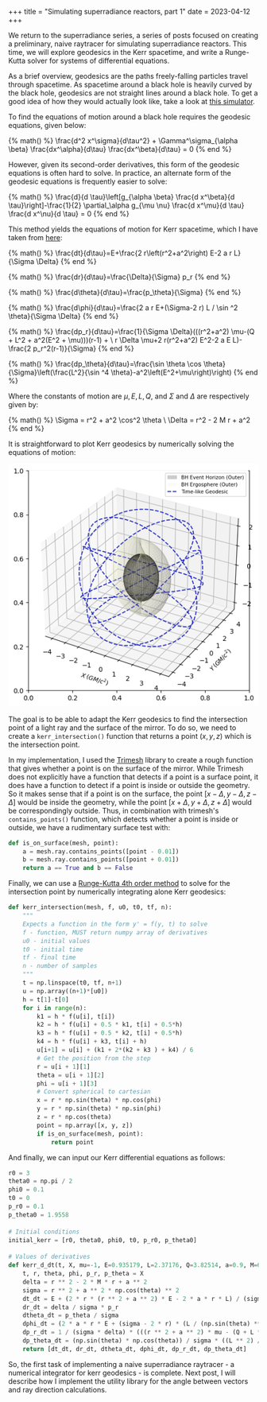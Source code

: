 +++
title = "Simulating superradiance reactors, part 1"
date = 2023-04-12
+++

We return to the superradiance series, a series of posts focused on creating a preliminary, naive raytracer for simulating superradiance reactors. This time, we will explore geodesics in the Kerr spacetime, and write a Runge-Kutta solver for systems of differential equations.

<!-- more -->

As a brief overview, geodesics are the paths freely-falling particles travel through spacetime. As spacetime around a black hole is heavily curved by the black hole, geodesics are not straight lines around a black hole. To get a good idea of how they would actually look like, take a look at [this simulator](https://alexnieddu.github.io/Kerr-Black-Holes/Web/KerrGeodesicSimulator.html).

To find the equations of motion around a black hole requires the geodesic equations, given below:

{% math() %}
\frac{d^2 x^\sigma}{d\tau^2} + \Gamma^\sigma_{\alpha \beta} \frac{dx^\alpha}{d\tau} \frac{dx^\beta}{d\tau} = 0
{% end %}

However, given its second-order derivatives, this form of the geodesic equations is often hard to solve. In practice, an alternate form of the geodesic equations is frequently easier to solve:

{% math() %}
\frac{d}{d \tau}\left[g_{\alpha \beta} \frac{d x^\beta}{d \tau}\right]-\frac{1}{2} \partial_\alpha g_{\mu \nu} \frac{d x^\mu}{d \tau} \frac{d x^\nu}{d \tau} = 0
{% end %}

This method yields the equations of motion for Kerr spacetime, which I have taken from [here](https://alexnieddu.github.io/Kerr-Black-Holes/):

{% math() %}
\frac{dt}{d\tau}=E+\frac{2 r\left(r^2+a^2\right) E-2 a r L}{\Sigma \Delta}
{% end %}

{% math() %}
\frac{dr}{d\tau}=\frac{\Delta}{\Sigma} p_r
{% end %}

{% math() %}
\frac{d\theta}{d\tau}=\frac{p_\theta}{\Sigma}
{% end %}

{% math() %}
\frac{d\phi}{d\tau}=\frac{2 a r E+(\Sigma-2 r) L / \sin ^2 \theta}{\Sigma \Delta}
{% end %}

{% math() %}
\frac{dp_r}{d\tau}=\frac{1}{\Sigma \Delta}(((r^2+a^2) \mu-(Q + L^2 + a^2(E^2 + \mu)))(r-1) + \\
r \Delta \mu+2 r(r^2+a^2) E^2-2 a E L)-\frac{2 p_r^2(r-1)}{\Sigma}
{% end %}

{% math() %}
\frac{dp_\theta}{d\tau}=\frac{\sin \theta \cos \theta}{\Sigma}\left(\frac{L^2}{\sin ^4 \theta}-a^2\left(E^2+\mu\right)\right)
{% end %}

Where the constants of motion are $\mu, E, L, Q$, and $\Sigma$ and $\Delta$ are respectively given by:

{% math() %}
\Sigma = r^2 + a^2 \cos^2 \theta \\
\Delta = r^2 - 2 M r + a^2
{% end %}

It is straightforward to plot Kerr geodesics by numerically solving the equations of motion:

![Kerr geodesics](kerr_geodesics.png)

The goal is to be able to adapt the Kerr geodesics to find the intersection point of a light ray and the surface of the mirror. To do so, we need to create a `kerr_intersection()` function that returns a point $(x, y, z)$ which is the intersection point.

In my implementation, I used the [Trimesh](https://trimsh.org/) library to create a rough function that gives whether a point is on the surface of the mirror. While Trimesh does not explicitly have a function that detects if a point is a surface point, it does have a function to detect if a point is inside or outside the geometry. So it makes sense that if a point is on the surface, the point $[x - \Delta, y - \Delta, z - \Delta]$ would be inside the geometry, while the point $[x + \Delta, y + \Delta, z + \Delta]$ would be correspondingly outside. Thus, in combination with trimesh's `contains_points()` function, which detects whether a point is inside or outside, we have a rudimentary surface test with:

```python
def is_on_surface(mesh, point):
    a = mesh.ray.contains_points([point - 0.01])
    b = mesh.ray.contains_points([point + 0.01])
    return a == True and b == False
```

Finally, we can use a [Runge-Kutta 4th order method](https://stackoverflow.com/questions/63811138/solving-system-of-coupled-differential-equations-using-runge-kutta-in-python) to solve for the intersection point by numerically integrating alone Kerr geodesics:

```python
def kerr_intersection(mesh, f, u0, t0, tf, n):
    """
    Expects a function in the form y' = f(y, t) to solve
    f - function, MUST return numpy array of derivatives
    u0 - initial values
    t0 - initial time
    tf - final time
    n - number of samples
    """
    t = np.linspace(t0, tf, n+1)
    u = np.array((n+1)*[u0])
    h = t[1]-t[0]
    for i in range(n):
        k1 = h * f(u[i], t[i])
        k2 = h * f(u[i] + 0.5 * k1, t[i] + 0.5*h)
        k3 = h * f(u[i] + 0.5 * k2, t[i] + 0.5*h)
        k4 = h * f(u[i] + k3, t[i] + h)
        u[i+1] = u[i] + (k1 + 2*(k2 + k3 ) + k4) / 6
        # Get the position from the step
        r = u[i + 1][1]
        theta = u[i + 1][2]
        phi = u[i + 1][3]
        # Convert spherical to cartesian
        x = r * np.sin(theta) * np.cos(phi)
        y = r * np.sin(theta) * np.sin(phi)
        z = r * np.cos(theta)
        point = np.array([x, y, z])
        if is_on_surface(mesh, point):
            return point
```

And finally, we can input our Kerr differential equations as follows:

```python
r0 = 3
theta0 = np.pi / 2
phi0 = 0.1
t0 = 0
p_r0 = 0.1
p_theta0 = 1.9558

# Initial conditions
initial_kerr = [r0, theta0, phi0, t0, p_r0, p_theta0]

# Values of derivatives
def kerr_d_dt(t, X, mu=-1, E=0.935179, L=2.37176, Q=3.82514, a=0.9, M=6e30):
    t, r, theta, phi, p_r, p_theta = X
    delta = r ** 2 - 2 * M * r + a ** 2
    sigma = r ** 2 + a ** 2 * np.cos(theta) ** 2
    dt_dt = E + (2 * r * (r ** 2 + a ** 2) * E - 2 * a * r * L) / (sigma * delta)
    dr_dt = delta / sigma * p_r
    dtheta_dt = p_theta / sigma
    dphi_dt = (2 * a * r * E + (sigma - 2 * r) * (L / (np.sin(theta) ** 2))) / (sigma * delta)
    dp_r_dt = 1 / (sigma * delta) * (((r ** 2 + a ** 2) * mu - (Q + L ** 2 + a ** 2 * (E ** 2 + mu))) * (r - 1) + r * delta * mu + 2 * r * (r ** 2 + a ** 2) * E ** 2 - 2 * a * E * L - (2 * (p_r ** 2) * (r-1)) / sigma)
    dp_theta_dt = (np.sin(theta) * np.cos(theta)) / sigma * ((L ** 2) / ((np.sin(theta) ** 4)) - a ** 2 * (E ** 2 + mu))
    return [dt_dt, dr_dt, dtheta_dt, dphi_dt, dp_r_dt, dp_theta_dt]
```

So, the first task of implementing a naive superradiance raytracer - a numerical integrator for kerr geodesics - is complete. Next post, I will describe how I implement the utility library for the angle between vectors and ray direction calculations.

